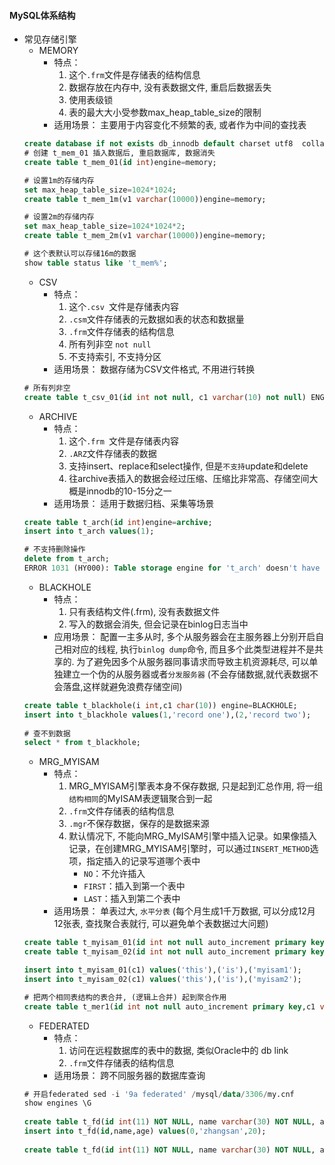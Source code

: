 #### MySQL体系结构

- 常见存储引擎
  - MEMORY
    - 特点：
      1. 这个`.frm`文件是存储表的结构信息
      2. 数据存放在内存中, 没有表数据文件, 重启后数据丢失
      3. 使用表级锁
      4. 表的最大大小受参数max_heap_table_size的限制
    - 适用场景：
      主要用于内容变化不频繁的表, 或者作为中间的查找表
  ``` sql
  create database if not exists db_innodb default charset utf8  collate utf8_general_ci;
  # 创建 t_mem_01 插入数据后, 重启数据库, 数据消失
  create table t_mem_01(id int)engine=memory;
  
  # 设置1m的存储内存
  set max_heap_table_size=1024*1024;
  create table t_mem_1m(v1 varchar(10000))engine=memory;
  
  # 设置2m的存储内存
  set max_heap_table_size=1024*1024*2;
  create table t_mem_2m(v1 varchar(10000))engine=memory;
  
  # 这个表默认可以存储16m的数据
  show table status like 't_mem%';
  ```
  - CSV
    - 特点：
      1. 这个`.csv `文件是存储表内容
      2. `.csm`文件存储表的元数据如表的状态和数据量
      3. `.frm`文件存储表的结构信息
      4. 所有列非空 `not null`
      5. 不支持索引, 不支持分区
    - 适用场景：
      数据存储为CSV文件格式, 不用进行转换
   ``` sql
   # 所有列非空
   create table t_csv_01(id int not null, c1 varchar(10) not null) ENGINE=csv;
   ```
  - ARCHIVE
    - 特点：
      1. 这个`.frm `文件是存储表内容
      2. `.ARZ`文件存储表的数据
      3. 支持insert、replace和select操作, 但是`不支持`update和delete
      4. 往archive表插入的数据会经过压缩、压缩比非常高、存储空间大概是innodb的10-15分之一 
    - 适用场景：
      适用于数据归档、采集等场景 
  ``` sql
  create table t_arch(id int)engine=archive;
  insert into t_arch values(1);
  
  # 不支持删除操作
  delete from t_arch;
  ERROR 1031 (HY000): Table storage engine for 't_arch' doesn't have this option
  ```
  - BLACKHOLE
    - 特点：
      1. 只有表结构文件(.frm), 没有表数据文件
      2. 写入的数据会消失, 但会记录在binlog日志当中
    - 应用场景：
      配置一主多从时, 多个从服务器会在主服务器上分别开启自己相对应的线程, 执行`binlog dump`命令, 而且多个此类型进程并不是共享的.
      为了避免因多个从服务器同事请求而导致主机资源耗尽, 可以单独建立一个伪的从服务器或者`分发服务器`  (不会存储数据,就代表数据不会落盘,这样就避免浪费存储空间)
  ``` sql
  create table t_blackhole(i int,c1 char(10)) engine=BLACKHOLE;
  insert into t_blackhole values(1,'record one'),(2,'record two');
   
  # 查不到数据
  select * from t_blackhole;
  ```
  - MRG_MYISAM
    - 特点：
      1. MRG_MYISAM引擎表本身不保存数据, 只是起到汇总作用, 将一组`结构相同`的MyISAM表逻辑聚合到一起
      2. `.frm`文件存储表的结构信息
      3. `.mgr`不保存数据，保存的是数据来源
      4. 默认情况下, 不能向MRG_MyISAM引擎中插入记录。如果像插入记录，在创建MRG_MYISAM引擎时，可以通过`INSERT_METHOD`选项，指定插入的记录写道哪个表中
         - `NO`：不允许插入 
         - `FIRST`：插入到第一个表中
         - `LAST`：插入到第二个表中
    - 适用场景：
      单表过大, `水平分表` (每个月生成1千万数据, 可以分成12月12张表, 查找聚合表就行, 可以避免单个表数据过大问题)
  ``` sql
  create table t_myisam_01(id int not null auto_increment primary key,c1 varchar(20)) engine=MyISAM;
  create table t_myisam_02(id int not null auto_increment primary key,c1 varchar(20)) engine=MyISAM;
  
  insert into t_myisam_01(c1) values('this'),('is'),('myisam1');
  insert into t_myisam_02(c1) values('this'),('is'),('myisam2');
  
  # 把两个相同表结构的表合并, (逻辑上合并) 起到聚合作用
  create table t_mer1(id int not null auto_increment primary key,c1 varchar(20)) engine=MRG_MyISAM union=(t_myisam_01,t_myisam_02) INSERT_METHOD=LAST;
  ```
  - FEDERATED
    - 特点：
      1. 访问在远程数据库的表中的数据, 类似Oracle中的 db link
      2. `.frm`文件存储表的结构信息
    - 适用场景：
      跨不同服务器的数据库查询
  ``` sql
  # 开启federated sed -i '9a federated' /mysql/data/3306/my.cnf 
  show engines \G
    
  create table t_fd(id int(11) NOT NULL, name varchar(30) NOT NULL, age int(11) NOT NULL, PRIMARY KEY (id))ENGINE=InnoDB CHARSET=utf8;
  insert into t_fd(id,name,age) values(0,'zhangsan',20);
    
  create table t_fd(id int(11) NOT NULL, name varchar(30) NOT NULL, age int(11) NOT NULL, PRIMARY KEY (id))ENGINE=FEDERATED CONNECTION='mysql://root:123456@10.4.7.200:3306/hdss7_200/t_fd';
  ```
